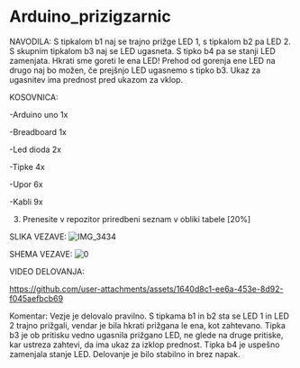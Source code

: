 # Arduino_prizigzarnic
NAVODILA: S tipkalom b1 naj se trajno prižge LED 1, s tipkalom b2 pa LED 2. S skupnim tipkalom b3 naj se LED ugasneta. S tipko b4 pa se stanji LED zamenjata. Hkrati sme goreti le ena LED! Prehod od gorenja ene LED na drugo naj bo možen, če prejšnjo LED ugasnemo s tipko b3. Ukaz za ugasnitev ima prednost pred ukazom za vklop.

KOSOVNICA:

-Arduino uno 1x

-Breadboard 1x

-Led dioda 2x

-Tipke 4x

-Upor 6x

-Kabli 9x

3. Prenesite v repozitor priredbeni seznam v obliki tabele [20%]

SLIKA VEZAVE:
![IMG_3434](https://github.com/user-attachments/assets/447c4b0e-84f7-4085-99be-3f34311ce8bf)


SHEMA VEZAVE:
![0](https://github.com/user-attachments/assets/24f8bed3-00ef-4782-bfb3-61704314add0)

VIDEO DELOVANJA:

https://github.com/user-attachments/assets/1640d8c1-ee6a-453e-8d92-f045aefbcb69

Komentar: Vezje je delovalo pravilno. S tipkama b1 in b2 sta se LED 1 in LED 2 trajno prižgali, vendar je bila hkrati prižgana le ena, kot zahtevano. Tipka b3 je ob pritisku vedno ugasnila prižgano LED, ne glede na druge pritiske, kar ustreza zahtevi, da ima ukaz za izklop prednost. Tipka b4 je uspešno zamenjala stanje LED. Delovanje je bilo stabilno in brez napak.
